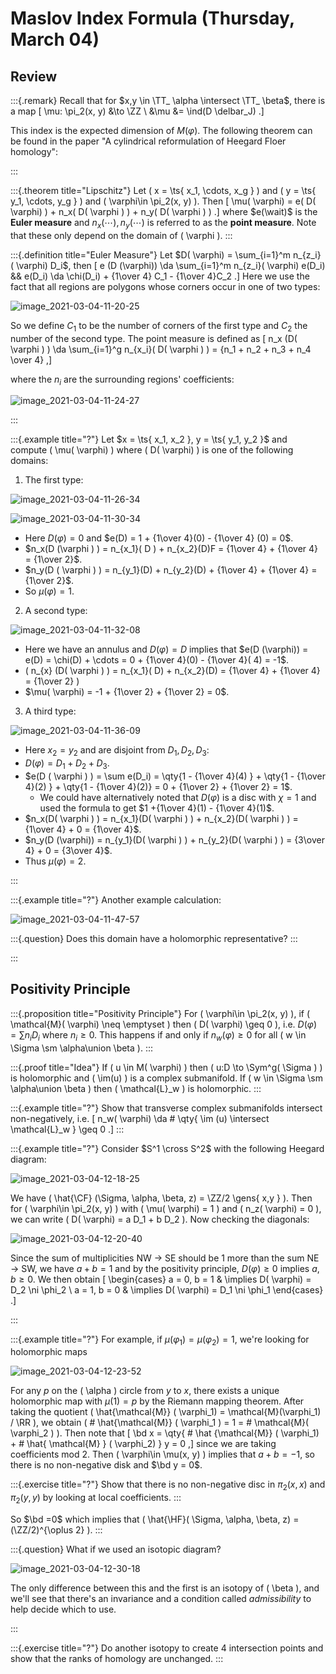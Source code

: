 # Maslov Index Formula (Thursday, March 04)

## Review

:::{.remark}
Recall that for $x,y \in \TT_ \alpha \intersect \TT_ \beta$, there is a map
\[
\mu: \pi_2(x, y) &\to \ZZ \\
&\mu &= \ind(D \delbar_J)
.\]

This index is the expected dimension of $M(\varphi)$.
The following theorem can be found in the paper "A cylindrical reformulation of Heegard Floer homology":


:::

:::{.theorem title="Lipschitz"}
Let \( x = \ts{ x_1, \cdots, x_g } \)  and \( y = \ts{ y_1, \cdots, y_g } \)  and \( \varphi\in \pi_2(x, y) \).
Then 
\[
\mu( \varphi) = e( D( \varphi) ) + n_x( D( \varphi ) ) + n_y( D( \varphi ) )
.\]
where $e(\wait)$ is the **Euler measure** and $n_x(\cdots), n_y(\cdots)$ is referred to as the **point measure**.
Note that these only depend on the domain of \( \varphi \).
:::

:::{.definition title="Euler Measure"}
Let $D( \varphi) = \sum_{i=1}^m n_{z_i} ( \varphi) D_i$, then
\[
e (D (\varphi)) \da \sum_{i=1}^m n_{z_i}( \varphi) e(D_i) && e(D_i) \da \chi(D_i) + {1\over 4} C_1 - {1\over 4}C_2
.\]
Here we use the fact that all regions are polygons whose corners occur in one of two types:

![image_2021-03-04-11-20-25](figures/image_2021-03-04-11-20-25.png)

So we define $C_1$ to be the number of corners of the first type and $C_2$ the number of the second type.
The point measure is defined as 
\[
n_x (D( \varphi ) ) \da \sum_{i=1}^g n_{x_i}( D( \varphi ) ) = {n_1 + n_2 + n_3 + n_4 \over 4}
,\]

where the $n_i$ are the surrounding regions' coefficients:

![image_2021-03-04-11-24-27](figures/image_2021-03-04-11-24-27.png)

:::

:::{.example title="?"}
Let $x = \ts{ x_1, x_2 }, y = \ts{ y_1, y_2 }$ and compute \( \mu( \varphi) \) where \( D( \varphi) \) is one of the following domains:


1. The first type:

  ![image_2021-03-04-11-26-34](figures/image_2021-03-04-11-26-34.png) 

  ![image_2021-03-04-11-30-34](figures/image_2021-03-04-11-30-34.png)

  - Here $D( \varphi) = 0$ and $e(D) = 1 + {1\over 4}(0) - {1\over 4} (0) = 0$.
  - $n_x(D (\varphi ) ) = n_{x_1}( D ) + n_{x_2}(D)F = {1\over 4} + {1\over 4} = {1\over 2}$.
  - $n_y(D ( \varphi ) ) = n_{y_1}(D) + n_{y_2}(D) + {1\over 4} + {1\over 4} = {1\over 2}$.
  - So $\mu( \varphi) = 1$.

2. A second type:

  ![image_2021-03-04-11-32-08](figures/image_2021-03-04-11-32-08.png)

  - Here we have an annulus and $D( \varphi) = D$ implies that $e(D (\varphi)) = e(D) = \chi(D) + \cdots = 0 + {1\over 4}(0) - {1\over 4}( 4) = -1$.
  - \( n_{x} (D( \varphi ) ) = n_{x_1}( D) + n_{x_2}(D) = {1\over 4} + {1\over 4} = {1\over 2} \)
  - $\mu( \varphi) = -1 + {1\over 2} + {1\over 2} = 0$.

3. A third type:

  ![image_2021-03-04-11-36-09](figures/image_2021-03-04-11-36-09.png)

  - Here $x_2 = y_2$ and are disjoint from $D_1, D_2, D_3$:
  - $D( \varphi) = D_1 + D_2 + D_3$.
  - $e(D ( \varphi ) ) = \sum e(D_i) = \qty{1 - {1\over 4}(4) } + \qty{1 - {1\over 4}(2) } + \qty{1 - {1\over 4}(2)} = 0 + {1\over 2} + {1\over 2} = 1$.
    - We could have alternatively noted that $D( \varphi)$ is a disc with $\chi =1$ and used the formula to get $1 +{1\over 4}(1) - {1\over 4}(1)$.
  - $n_x(D( \varphi ) ) = n_{x_1}(D( \varphi ) ) + n_{x_2}(D( \varphi ) ) = {1\over 4} + 0 = {1\over 4}$.
  - $n_y(D (\varphi)) = n_{y_1}(D( \varphi ) ) + n_{y_2}(D( \varphi ) ) = {3\over 4} + 0 = {3\over 4}$.
  - Thus $\mu( \varphi) = 2$.

:::

:::{.example title="?"}
Another example calculation:

![image_2021-03-04-11-47-57](figures/image_2021-03-04-11-47-57.png)

:::{.question}
Does this domain have a holomorphic representative?
:::

:::

## Positivity Principle

:::{.proposition title="Positivity Principle"}
For \( \varphi\in \pi_2(x, y) \), if \( \mathcal{M}( \varphi) \neq \emptyset  \) then \( D( \varphi) \geq 0 \), i.e. $D( \varphi ) = \sum n_i D_i$ where $n_i \geq 0$.
This happens if and only if $n_w( \varphi) \geq 0$ for all \( w \in \Sigma \sm \alpha\union \beta \).
:::

:::{.proof title="Idea"}
If \( u \in M( \varphi) \) then \( u:D \to \Sym^g( \Sigma ) \) is holomorphic and \( \im(u) \) is a complex submanifold.
If \( w \in \Sigma \sm \alpha\union \beta \) then \( \mathcal{L}_w  \) is holomorphic.
:::

:::{.example title="?"}
Show that transverse complex submanifolds intersect non-negatively, i.e. 
\[
n_w( \varphi) \da \# \qty{ \im (u) \intersect \mathcal{L}_w } \geq 0 
.\]
:::

:::{.example title="?"}
Consider $S^1 \cross S^2$ with the following Heegard diagram:

![image_2021-03-04-12-18-25](figures/image_2021-03-04-12-18-25.png)

We have \( \hat{\CF} (\Sigma, \alpha, \beta, z) = \ZZ/2 \gens{ x,y }  \).
Then for \( \varphi\in \pi_2(x, y) \) with \( \mu( \varphi) = 1 \) and \( n_z( \varphi) = 0 \), we can write \( D( \varphi) = a D_1 + b D_2 \).
Now checking the diagonals:

![image_2021-03-04-12-20-40](figures/image_2021-03-04-12-20-40.png)

Since the sum of multiplicities NW $\to$ SE should be 1 more than the sum NE $\to$ SW, we have $a+b=1$ and by the positivity principle, $D( \varphi) \geq 0$ implies $a, b \geq 0$.
We then obtain
\[
\begin{cases}
a = 0, b = 1 &  \implies D( \varphi) = D_2 \ni \phi_2
\\
a = 1, b = 0 & \implies D( \varphi) = D_1 \ni \phi_1
\end{cases}
.\]

:::

:::{.example title="?"}
For example, if $\mu( \varphi_1) = \mu( \varphi_2) = 1$, we're looking for holomorphic maps

![image_2021-03-04-12-23-52](figures/image_2021-03-04-12-23-52.png)

For any $p$ on the \( \alpha \) circle from $y$ to $x$, there exists a unique holomorphic map with $\mu(1) = p$ by the Riemann mapping theorem.
After taking the quotient \( \hat{\mathcal{M}} ( \varphi_1) = \mathcal{M}(\varphi_1) / \RR    \), we obtain \( \# \hat{\mathcal{M}} ( \varphi_1 ) = 1 = \# \mathcal{M}( \varphi_2 )  \).
Then note that
\[
\bd x = \qty{ \# \hat {\mathcal{M}} ( \varphi_1) + \# \hat{ \mathcal{M} } ( \varphi_2) } y = 0
,\]
since we are taking coefficients mod 2.
Then \( \varphi\in \mu(x, y) \) implies that $a+b=-1$, so there is no non-negative disk and $\bd y = 0$.

:::{.exercise title="?"}
Show that there is no non-negative disc in $\pi_2(x, x)$ and $\pi_2(y, y)$ by looking at local coefficients.
:::

So $\bd =0$ which implies that \( \hat{\HF}( \Sigma, \alpha, \beta, z) = (\ZZ/2)^{\oplus 2} \).
:::

:::{.question}
What if we used an isotopic diagram?

![image_2021-03-04-12-30-18](figures/image_2021-03-04-12-30-18.png)

The only difference between this and the first is an isotopy of \( \beta \), and we'll see that there's an invariance and a condition called *admissibility* to help decide which to use.

:::

:::{.exercise title="?"}
Do another isotopy to create 4 intersection points and show that the ranks of homology are unchanged.
:::

